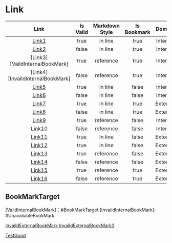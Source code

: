 # Link

| Link | Is Vaild | Markdown Style | Is Bookmark | Domain |
|:----:|:--------:|:--------------:|:-----------:|:-----------:|
| [Link1](#BookMarkTarget) | true | in line | true | Internal |
| [Link2](https://www.google.com#sbtc) | false | in line | true | Internal |
| [Link3][VaildInternalBookMark] | true | reference | true | Internal |
| [Link4][InvaildInternalBookMark] | false | reference | true | Internal |
| [Link5](TestLink.md) | true | in line | false | Internal |
| [Link6](/123/456) | false | in line | false | Internal |
| [Link7](https://www.google.com#sbtc) | true | in line | true | External |
| [Link8](https://www.google.com#UnavaliableBookMark) | false | in line | true | External |
| [Link9][VaildInternalLink] | true | reference | false | Internal |
| [Link10][InvaildInternalLink] | false | reference | false | Internal |
| [Link11](https://www.google.com/) | true | In line | false | External |
| [Link12](https://www.google.com/404) | true | In line | false | External 
| [Link13][VaildExternalLink] | true | reference | false | External |
| [Link14][InvaildExternalLink] | false | reference | false | External |
| [Link15][VaildExternalBookMark] | true | reference | true | External |
| [Link16][InvaildExternalBookMark] | false | reference | true | External |  

## BookMarkTarget

[VaildInternalLink]: TestLink.md 
[InvaildInternalLink]: /123/456  
[VaildExternalLink]: https://www.google.com/  
[InvaildExternalLink]: https://www.google.com/404
[VaildInternalBookMark]：#BookMarkTarget
[InvaildInternalBookMark]: #UnavaliableBookMark 

[VaildExternalBookMark]: https://www.google.com#sbtc  
[InvaildExternalBookMark]: https://www.google.com#UnavaliableBookMark  


[InvaildExternalBookMark](https://docs.microsoft.com/en-us/abc#UnavaliableBookMark) 
[InvaildExternalBookMark2](https://docs.microsoft.com/en-us/abc#UnavaliableBookMark) 

[TestGood](https://review.docs.microsoft.com/en-us/bot-framework/bot-design-principles#designing-a-bot)



